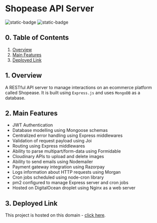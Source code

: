 # Shopease API Server

![static-badge](https://img.shields.io/badge/built_with-love-red?style=for-the-badge)
![static-badge](https://img.shields.io/badge/status-success-limegreen?style=for-the-badge)

## 0. Table of Contents

1. [Overview](#1-overview)
2. [Main Features](#2-main-features)
3. [Deployed Link](#3-deployed-link)

## 1. Overview

A RESTful API server to manage interactions on an ecommerce platform called Shopease. It is built using `Express.js` and uses `MongoDB` as a database.

## 2. Main Features

- JWT Authentication
- Database modelling using Mongoose schemas
- Centralized error handling using Express middlewares
- Validation of request payload using Joi
- Routing using Express middlewares
- Ability to parse multipart/form-data using Formidable
- Cloudinary APIs to upload and delete images
- Ability to send emails using Nodemailer
- Payment gateway integration using Razorpay
- Logs information about HTTP requests using Morgan
- Cron jobs scheduled using node-cron library
- pm2 configured to manage Express server and cron jobs
- Hosted on DigitalOcean droplet using Nginx as a web server

## 3. Deployed Link

This project is hosted on this domain - [click here](http://api.shopease.shubhampurwar.in/).